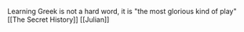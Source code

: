  
Learning Greek is not a hard word, it is "the most glorious kind of play" [[The Secret History]]
 [[Julian]] 